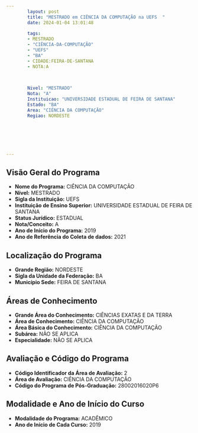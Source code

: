 ```yaml
---
        layout: post
        title: "MESTRADO em CIÊNCIA DA COMPUTAÇÃO na UEFS  "
        date: 2024-01-04 13:01:48
     
        tags:
        - MESTRADO
        - "CIÊNCIA-DA-COMPUTAÇÃO"
        - "UEFS"
        - "BA"
        - CIDADE:FEIRA-DE-SANTANA
        - NOTA:A
        
       

        Nivel: "MESTRADO"
        Nota: "A"
        Instituicao: "UNIVERSIDADE ESTADUAL DE FEIRA DE SANTANA"
        Estado: "BA"
        Area: "CIÊNCIA DA COMPUTAÇÃO"
        Regiao: NORDESTE
        
        
        
        
        
        
---
```

## Visão Geral do Programa
- **Nome do Programa:** CIÊNCIA DA COMPUTAÇÃO
- **Nível:** MESTRADO
- **Sigla da Instituição:** UEFS
- **Instituição de Ensino Superior:** UNIVERSIDADE ESTADUAL DE FEIRA DE SANTANA
- **Status Jurídico:** ESTADUAL
- **Nota/Conceito:** A
- **Ano de Início do Programa:** 2019
- **Ano de Referência do Coleta de dados:** 2021

## Localização do Programa
- **Grande Região:** NORDESTE
- **Sigla da Unidade da Federação:** BA
- **Município Sede:** FEIRA DE SANTANA

## Áreas de Conhecimento
- **Grande Área do Conhecimento:** CIÊNCIAS EXATAS E DA TERRA
- **Área de Conhecimento:** CIÊNCIA DA COMPUTAÇÃO
- **Área Básica do Conhecimento:** CIÊNCIA DA COMPUTAÇÃO
- **Subárea:** NÃO SE APLICA
- **Especialidade:** NÃO SE APLICA

## Avaliação e Código do Programa
- **Código Identificador da Área de Avaliação:** 2
- **Área de Avaliação:** CIÊNCIA DA COMPUTAÇÃO
- **Código do Programa de Pós-Graduação:** 28002016020P6


## Modalidade e Ano de Início do Curso
- **Modalidade do Programa:** ACADÊMICO
- **Ano de Início de Cada Curso:** 2019
